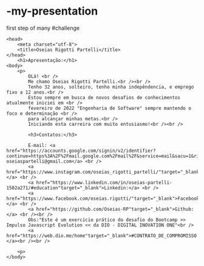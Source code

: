 # -my-presentation
first step of many #challenge

<!DOCTYPE html>

<html>

	<head>
		<meta charset="utf-8">
		<title>Oseias Rigotti Partelli</title>
	</head>
		<h1>Apresentação:</h1>
	<body>
		<p>
			OLá! <br />
			Me chamo Oseias Rigotti Partelli.<br /><br />
			Tenho 32 anos, solteiro, tenho minha indepêndencia, e emprego fixo a 12 anos.<br />
			Estou sempre em busca de novos desafios de conhecimentos atualmente iniciei em <br />
			fevereiro de 2022 "Engenharia de Software" sempre mantendo o foco e determinação <br />
			para alcançar minhas metas.<br />
			Iniciando esta carreira com muito entusiasmo!<br /><br />

			<h3>Contatos:</h3>

			E-mail: <a href="https://accounts.google.com/signin/v2/identifier?continue=https%3A%2F%2Fmail.google.com%2Fmail%2F&service=mail&sacu=1&rip=1&flowName=GlifWebSignIn&flowEntry=ServiceLogin"target="_blank"> oseiaspartelli@gmail.com</a> <br />
			<a href="https://www.instagram.com/oseias_rigotti_partelli/"target="_blank">Instagram:</a> <br />
			<a href="https://www.linkedin.com/in/oseias-partelli-1502a271/#education"target="_blank">Linkedin:</a> <br />
			<a href="https://www.facebook.com/oseias.rigotti/"target="_blank">Facebook:</a> <br />
			<a href="https://github.com/Oseias-RP"target="_blank">Github:</a> <br /><br />
			Obs:"Este é um exercicio prático do desafio do Bootcamp >> Impulso Javascript Evolution << da DIO - DIGITAL INOVATION ONE"<br />
			<a href="https://web.dio.me/home"target="_blank">#CONTRATO_DE_COMPROMISSO...</a><br /><br />

		<p>
	</body>
</html>
